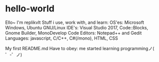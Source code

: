 # hello-world

Ello~
I'm replikvlt
Stuff i use, work with, and learn:
  OS'es: Microsoft Windows, Ubuntu GNU/Linux
  IDE's: Visual Studio 2017, Code::Blocks, Gnome Builder, MonoDevelop
  Code Editors: Notepad++ and Gedit
  Languages: javascript, C/C++, C#(/mono), HTML, CSS

My first README.md
Have to obey:
me started learning programmingノ( ゜-゜ノ)
